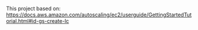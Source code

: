 This project based on:
https://docs.aws.amazon.com/autoscaling/ec2/userguide/GettingStartedTutorial.html#id-gs-create-lc
